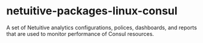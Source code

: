 # netuitive-packages-linux-consul
A set of Netuitive analytics configurations, polices, dashboards, and reports that are used to monitor performance of Consul resources.
